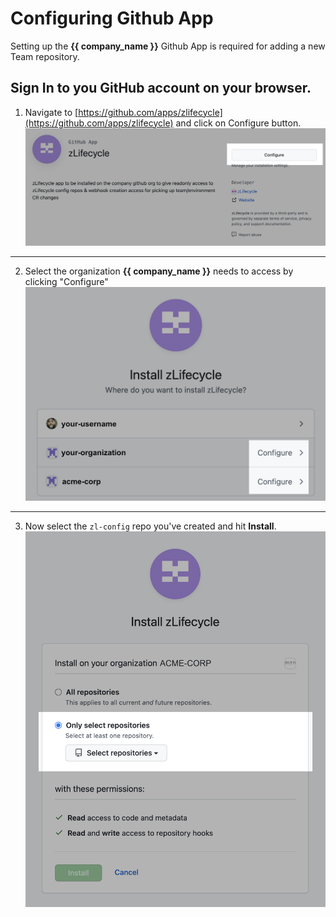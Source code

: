 # Configuring Github App

Setting up the **{{ company_name }}** Github App is required for adding a new Team repository.

Sign In to you GitHub account on your browser.
---
1. Navigate to [https://github.com/apps/zlifecycle](https://github.com/apps/zlifecycle) and click on Configure button.
![Step 1](../assets/images/github-app-step1.png)
---
2. Select the organization **{{ company_name }}** needs to access by clicking "Configure"
![Step 2](../assets/images/github-app-step2.png)
---
3. Now select the `zl-config` repo you've created and hit **Install**.
![Step 3](../assets/images/github-app-step3.png)
